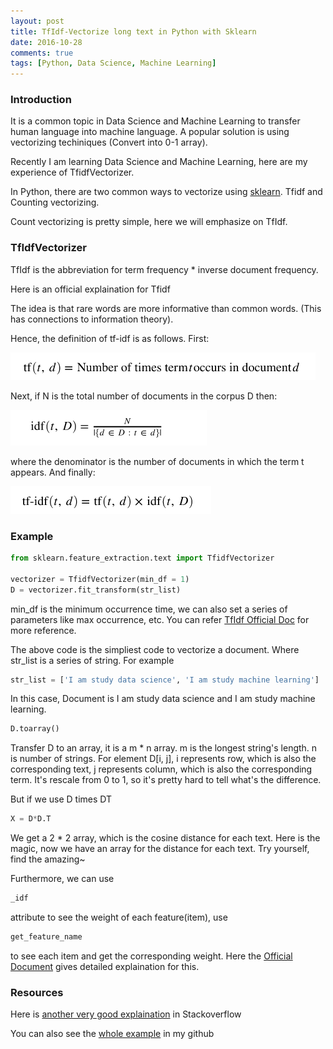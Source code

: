 ```yaml
---
layout: post
title: TfIdf-Vectorize long text in Python with Sklearn
date: 2016-10-28
comments: true
tags: [Python, Data Science, Machine Learning]
---
```


### Introduction
It is a common topic in Data Science and Machine Learning to transfer human
language into machine language. A popular solution is using vectorizing 
techiniques (Convert into 0-1 array). 

Recently I am learning Data Science and Machine Learning, here are my experience of TfidfVectorizer.

In Python, there are two common ways to vectorize using [sklearn][1]. 
Tfidf and Counting vectorizing. 

Count vectorizing is pretty simple, here we will emphasize on TfIdf.  

### TfIdfVectorizer
TfIdf is the abbreviation for term frequency * inverse document frequency.

Here is an official explaination for Tfidf

The idea is that rare words are more informative than common words.  (This has connections to information theory).

Hence, the definition of tf-idf is as follows.
First:

![tfidf1][6]

Next, if N is the total number of documents in the corpus D then:

![tfidf2][7]

where the denominator is the number of documents in which the term t appears.
And finally:

![tfidf3][8]

### Example

```python
from sklearn.feature_extraction.text import TfidfVectorizer

vectorizer = TfidfVectorizer(min_df = 1)
D = vectorizer.fit_transform(str_list)
```

min_df is the minimum occurrence time, we can also set a series of parameters like max occurrence, etc. You can refer [TfIdf Official Doc][2] for more reference.

The above code is the simpliest code to vectorize a document.
Where str_list is a series of string. For example

```python
str_list = ['I am study data science', 'I am study machine learning']
```

In this case, Document is I am study data science and I am study machine learning.

```python
D.toarray()
```

Transfer D to an array, it is a m * n array. m is the longest string's length. n is number of strings.
For element D[i, j], i represents row, which is also the corresponding text, j represents column, which is also the corresponding term. It's rescale from 0 to 1, so it's pretty hard to tell what's the difference.

But if we use D times DT

```python
X = D*D.T
```

We get a 2 * 2 array, which is the cosine distance for each text. Here is the magic, now we have an array for the distance for each text. Try yourself, find the amazing~

Furthermore, we can use 
```python
_idf
```
 attribute to see the weight of each feature(item), use
```python
get_feature_name
```

to see each item and get the corresponding weight. Here the 
[Official Document][3] gives detailed explaination for this.

### Resources
Here is [another very good explaination][4] in Stackoverflow

You can also see the [whole example][5] in my github

[1]: http://scikit-learn.org/stable/
[2]: http://scikit-learn.org/stable/modules/feature_extraction.html
[3]: http://scikit-learn.org/stable/modules/generated/sklearn.feature_extraction.text.TfidfVectorizer.html
[4]: http://stackoverflow.com/questions/8897593/similarity-between-two-text-documents
[5]: https://github.com/Ray-Young/RSS-Reader
[6]: assets/vectorize/formula_one.png
[7]: assets/vectorize/formula_two.png
[8]: assets/vectorize/formula_three.png
